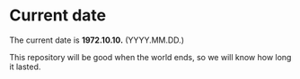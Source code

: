 # Current date

The current date is **1972.10.10.** (YYYY.MM.DD.)

This repository will be good when the world ends, so we will know how long it lasted.